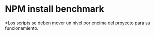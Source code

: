 # NPM install benchmark

*Los scripts se deben mover un nivel por encima del proyecto para su funcionamiento.